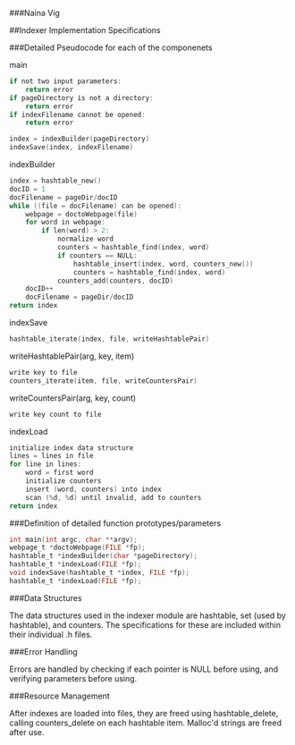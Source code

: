 ###Naina Vig

##Indexer Implementation Specifications

###Detailed Pseudocode for each of the componenets

main

~~~C
if not two input parameters:
	return error
if pageDirectory is not a directory:
	return error
if indexFilename cannot be opened:
	return error

index = indexBuilder(pageDirectory)
indexSave(index, indexFilename)
~~~

indexBuilder

~~~C
index = hashtable_new()
docID = 1
docFilename = pageDir/docID
while ((file = docFilename) can be opened):
	webpage = doctoWebpage(file)
	for word in webpage:
		if len(word) > 2:
			normalize word
			counters = hashtable_find(index, word)
			if counters == NULL:
				hashtable_insert(index, word, counters_new())
				counters = hashtable_find(index, word)
			counters_add(counters, docID)
	docID++
	docFilename = pageDir/docID
return index
~~~

indexSave

~~~C
hashtable_iterate(index, file, writeHashtablePair)
~~~

writeHashtablePair(arg, key, item)

~~~C
write key to file
counters_iterate(item, file, writeCountersPair)
~~~

writeCountersPair(arg, key, count)

~~~C
write key count to file
~~~

indexLoad

~~~C
initialize index data structure
lines = lines in file
for line in lines:
	word = first word
	initialize counters
	insert (word, counters) into index
	scan (%d, %d) until invalid, add to counters
return index
~~~


###Definition of detailed function prototypes/parameters

~~~C
int main(int argc, char **argv);
webpage_t *doctoWebpage(FILE *fp);
hashtable_t *indexBuilder(char *pageDirectory);
hashtable_t *indexLoad(FILE *fp);
void indexSave(hashtable_t *index, FILE *fp);
hashtable_t *indexLoad(FILE *fp);
~~~

###Data Structures

The data structures used in the indexer module are hashtable, set (used by hashtable), and counters. The specifications for these are included within their individual .h files. 


###Error Handling

Errors are handled by checking if each pointer is NULL before using, and verifying parameters before using. 

###Resource Management

After indexes are loaded into files, they are freed using hashtable\_delete, calling counters\_delete on each hashtable item. Malloc'd strings are freed after use. 